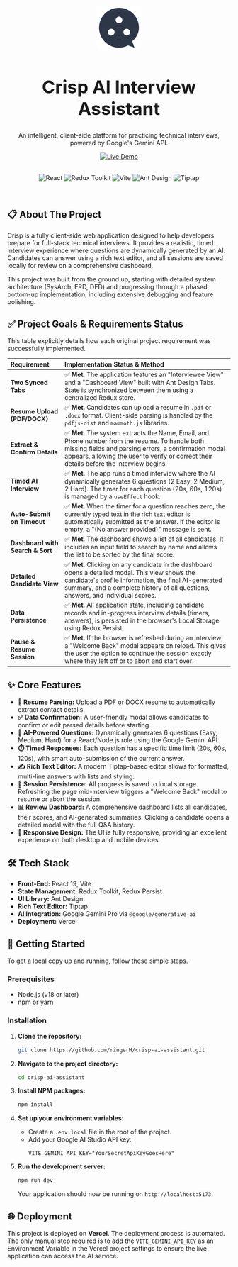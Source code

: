 <div align="center">
  <br />
  <img src="logo.svg" width="100">
  <h1 style="font-size: 2.5rem; border-bottom: none;">Crisp AI Interview Assistant</h1>
  <p>An intelligent, client-side platform for practicing technical interviews, powered by Google's Gemini API.</p>
  <a href="https://crisp-ai-khaki.vercel.app/" target="_blank">
    <img src="https://img.shields.io/badge/Live_Demo-Visit_Now-blue?style=for-the-badge&logo=vercel" alt="Live Demo">
  </a>
  <br /><br />
  <p>
    <img src="https://img.shields.io/badge/React-19-61DAFB?style=flat-square&logo=react&logoColor=white" alt="React">
    <img src="https://img.shields.io/badge/Redux-Toolkit-764ABC?style=flat-square&logo=redux&logoColor=white" alt="Redux Toolkit">
    <img src="https://img.shields.io/badge/Vite-5.x-646CFF?style=flat-square&logo=vite&logoColor=white" alt="Vite">
    <img src="https://img.shields.io/badge/Ant_Design-UI-1677FF?style=flat-square&logo=ant-design&logoColor=white" alt="Ant Design">
    <img src="https://img.shields.io/badge/Tiptap-Editor-000000?style=flat-square&logo=tiptap&logoColor=white" alt="Tiptap">
  </p>
</div>

<br />

## 📋 About The Project

Crisp is a fully client-side web application designed to help developers prepare for full-stack technical interviews. It provides a realistic, timed interview experience where questions are dynamically generated by an AI. Candidates can answer using a rich text editor, and all sessions are saved locally for review on a comprehensive dashboard.

This project was built from the ground up, starting with detailed system architecture (SysArch, ERD, DFD) and progressing through a phased, bottom-up implementation, including extensive debugging and feature polishing.

## ✅ Project Goals & Requirements Status

This table explicitly details how each original project requirement was successfully implemented.

| Requirement | Implementation Status & Method |
| :--- | :--- |
| **Two Synced Tabs** | ✅ **Met.** The application features an "Interviewee View" and a "Dashboard View" built with Ant Design Tabs. State is synchronized between them using a centralized Redux store. |
| **Resume Upload (PDF/DOCX)** | ✅ **Met.** Candidates can upload a resume in `.pdf` or `.docx` format. Client-side parsing is handled by the `pdfjs-dist` and `mammoth.js` libraries. |
| **Extract & Confirm Details** | ✅ **Met.** The system extracts the Name, Email, and Phone number from the resume. To handle both missing fields and parsing errors, a confirmation modal appears, allowing the user to verify or correct their details before the interview begins. |
| **Timed AI Interview** | ✅ **Met.** The app runs a timed interview where the AI dynamically generates 6 questions (2 Easy, 2 Medium, 2 Hard). The timer for each question (20s, 60s, 120s) is managed by a `useEffect` hook. |
| **Auto-Submit on Timeout** | ✅ **Met.** When the timer for a question reaches zero, the currently typed text in the rich text editor is automatically submitted as the answer. If the editor is empty, a "(No answer provided)" message is sent. |
| **Dashboard with Search & Sort** | ✅ **Met.** The dashboard shows a list of all candidates. It includes an input field to search by name and allows the list to be sorted by the final score. |
| **Detailed Candidate View** | ✅ **Met.** Clicking on any candidate in the dashboard opens a detailed modal. This view shows the candidate's profile information, the final AI-generated summary, and a complete history of all questions, answers, and individual scores. |
| **Data Persistence** | ✅ **Met.** All application state, including candidate records and in-progress interview details (timers, answers), is persisted in the browser's Local Storage using Redux Persist. |
| **Pause & Resume Session** | ✅ **Met.** If the browser is refreshed during an interview, a "Welcome Back" modal appears on reload. This gives the user the option to continue the session exactly where they left off or to abort and start over. |


## ✨ Core Features

* **📄 Resume Parsing:** Upload a PDF or DOCX resume to automatically extract contact details.
* **✅ Data Confirmation:** A user-friendly modal allows candidates to confirm or edit parsed details before starting.
* **🤖 AI-Powered Questions:** Dynamically generates 6 questions (Easy, Medium, Hard) for a React/Node.js role using the Google Gemini API.
* **⏱️ Timed Responses:** Each question has a specific time limit (20s, 60s, 120s), with smart auto-submission of the current answer.
* **✍️ Rich Text Editor:** A modern Tiptap-based editor allows for formatted, multi-line answers with lists and styling.
* **🔄 Session Persistence:** All progress is saved to local storage. Refreshing the page mid-interview triggers a "Welcome Back" modal to resume or abort the session.
* **📊 Review Dashboard:** A comprehensive dashboard lists all candidates, their scores, and AI-generated summaries. Clicking a candidate opens a detailed modal with the full Q&A history.
* **📱 Responsive Design:** The UI is fully responsive, providing an excellent experience on both desktop and mobile devices.

## 🛠️ Tech Stack

* **Front-End:** React 19, Vite
* **State Management:** Redux Toolkit, Redux Persist
* **UI Library:** Ant Design
* **Rich Text Editor:** Tiptap
* **AI Integration:** Google Gemini Pro via `@google/generative-ai`
* **Deployment:** Vercel

## 🚀 Getting Started

To get a local copy up and running, follow these simple steps.

### Prerequisites

* Node.js (v18 or later)
* npm or yarn

### Installation

1.  **Clone the repository:**
    ```sh
    git clone https://github.com/ringerH/crisp-ai-assistant.git
    ```

2.  **Navigate to the project directory:**
    ```sh
    cd crisp-ai-assistant
    ```

3.  **Install NPM packages:**
    ```sh
    npm install
    ```

4.  **Set up your environment variables:**
    * Create a `.env.local` file in the root of the project.
    * Add your Google AI Studio API key:
        ```env
        VITE_GEMINI_API_KEY="YourSecretApiKeyGoesHere"
        ```

5.  **Run the development server:**
    ```sh
    npm run dev
    ```
    Your application should now be running on `http://localhost:5173`.

## 🌐 Deployment

This project is deployed on **Vercel**. The deployment process is automated. The only manual step required is to add the `VITE_GEMINI_API_KEY` as an Environment Variable in the Vercel project settings to ensure the live application can access the AI service.
